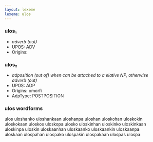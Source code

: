 ```yaml
---
layout: lexeme
lexeme: ulos
---
```


###  ulos₁

* _adverb (out)_
* UPOS:  ADV
* Origins: 


###  ulos₂

* _adposition (out of) when can be attached to a elative NP, otherwise adverb (out)_
* UPOS:  ADP
* Origins: omorfi 
* AdpType:  POSTPOSITION


### ulos wordforms

ulos
uloshanko
uloshankaan
uloshanpa
uloshan
uloskohan
uloskokin
uloskokaan
uloskos
uloskopa
ulosko
uloskinhan
uloskinko
uloskinkaan
uloskinpa
uloskin
uloskaanhan
uloskaanko
uloskaankin
uloskaanpa
uloskaan
ulospahan
ulospako
ulospakin
ulospakaan
ulospas
ulospa

